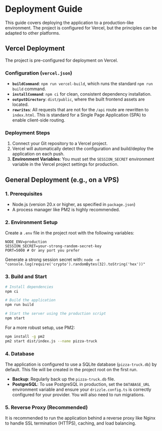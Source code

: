 # Deployment Guide

This guide covers deploying the application to a production-like environment. The project is configured for Vercel, but the principles can be adapted to other platforms.

## Vercel Deployment

The project is pre-configured for deployment on Vercel.

### Configuration (`vercel.json`)
- **`buildCommand`**: `npm run vercel-build`, which runs the standard `npm run build` command.
- **`installCommand`**: `npm ci` for clean, consistent dependency installation.
- **`outputDirectory`**: `dist/public`, where the built frontend assets are located.
- **`rewrites`**: All requests that are not for the `/api` route are rewritten to `index.html`. This is standard for a Single Page Application (SPA) to enable client-side routing.

### Deployment Steps
1. Connect your Git repository to a Vercel project.
2. Vercel will automatically detect the configuration and build/deploy the application on each push.
3. **Environment Variables**: You must set the `SESSION_SECRET` environment variable in the Vercel project settings for production.

## General Deployment (e.g., on a VPS)

### 1. Prerequisites
- Node.js (version 20.x or higher, as specified in `package.json`)
- A process manager like PM2 is highly recommended.

### 2. Environment Setup
Create a `.env` file in the project root with the following variables:
```
NODE_ENV=production
SESSION_SECRET=your-strong-random-secret-key
PORT=5000 # Or any port you prefer
```
Generate a strong session secret with: `node -e "console.log(require('crypto').randomBytes(32).toString('hex'))"`

### 3. Build and Start
```bash
# Install dependencies
npm ci

# Build the application
npm run build

# Start the server using the production script
npm start
```
For a more robust setup, use PM2:
```bash
npm install -g pm2
pm2 start dist/index.js --name pizza-truck
```

### 4. Database
The application is configured to use a SQLite database (`pizza-truck.db`) by default. This file will be created in the project root on the first run.
- **Backup**: Regularly back up the `pizza-truck.db` file.
- **PostgreSQL**: To use PostgreSQL in production, set the `DATABASE_URL` environment variable and ensure your `drizzle.config.ts` is correctly configured for your provider. You will also need to run migrations.

### 5. Reverse Proxy (Recommended)
It is recommended to run the application behind a reverse proxy like Nginx to handle SSL termination (HTTPS), caching, and load balancing.